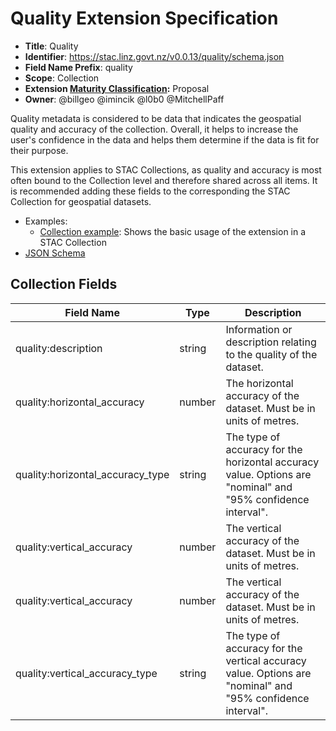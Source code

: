 # Quality Extension Specification

- **Title**: Quality
- **Identifier**:
  <https://stac.linz.govt.nz/v0.0.13/quality/schema.json>
- **Field Name Prefix**: quality
- **Scope**: Collection
- **Extension
  [Maturity Classification](https://github.com/radiantearth/stac-spec/tree/master/extensions/README.md#extension-maturity):**
  Proposal
- **Owner**: @billgeo @imincik @l0b0 @MitchellPaff

Quality metadata is considered to be data that indicates the geospatial quality and accuracy of the collection. Overall, it helps to increase the user's confidence in the data and helps them determine if the data is fit for their purpose.

This extension applies to STAC Collections, as quality and accuracy is most often bound to the Collection level and therefore shared across all items. It is recommended adding these fields to the corresponding the STAC Collection for geospatial datasets.

- Examples:
  - [Collection example](https://stac.linz.govt.nz/v0.0.13/quality/examples/collection.json): Shows the basic usage of the
    extension in a STAC Collection
- [JSON Schema](https://stac.linz.govt.nz/v0.0.13/quality/schema.json)

## Collection Fields

| Field Name                       | Type   | Description                                                                                                  |
| -------------------------------- | ------ | ------------------------------------------------------------------------------------------------------------ |
| quality:description              | string | Information or description relating to the quality of the dataset.                                           |
| quality:horizontal_accuracy      | number | The horizontal accuracy of the dataset. Must be in units of metres.                                          |
| quality:horizontal_accuracy_type | string | The type of accuracy for the horizontal accuracy value. Options are "nominal" and "95% confidence interval". |
| quality:vertical_accuracy        | number | The vertical accuracy of the dataset. Must be in units of metres.                                            |
| quality:vertical_accuracy        | number | The vertical accuracy of the dataset. Must be in units of metres.                                            |
| quality:vertical_accuracy_type   | string | The type of accuracy for the vertical accuracy value. Options are "nominal" and "95% confidence interval".   |
